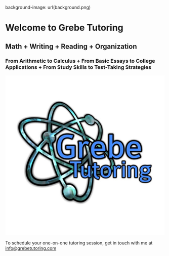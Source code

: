 background-image: url(background.png)
# Welcome to Grebe Tutoring
## Math + Writing + Reading + Organization
### From Arithmetic to Calculus + From Basic Essays to College Applications + From Study Skills to Test-Taking Strategies
![Grebe Tutoring](Logo_color.jpg)

To schedule your one-on-one tutoring session, get in touch with me at [info@grebetutoring.com](mailto:info@grebetutoring.com)
